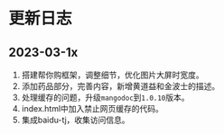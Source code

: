 # 更新日志
## 2023-03-1x
1. 搭建帮你购框架，调整细节，优化图片大屏时宽度。
2. 添加药品部分，完善内容，新增黄道益和金波士的描述。
3. 处理缓存的问题，升级`mangodoc`到`1.0.10`版本。
4. index.html中加入禁止网页缓存的代码。
5. 集成baidu-tj，收集访问信息。
